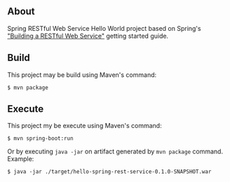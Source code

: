 ## About

Spring RESTful Web Service Hello World project based on Spring's ["Building a RESTful Web Service"](https://spring.io/guides/gs/rest-service/) getting started guide.

## Build

This project may be build using Maven's command:

    $ mvn package

## Execute

This project my be execute using Maven's command:

    $ mvn spring-boot:run

Or by executing `java -jar` on artifact generated by `mvn package` command. Example:

    $ java -jar ./target/hello-spring-rest-service-0.1.0-SNAPSHOT.war
